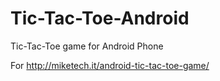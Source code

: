 # Tic-Tac-Toe-Android
Tic-Tac-Toe  game for Android Phone

For http://miketech.it/android-tic-tac-toe-game/
